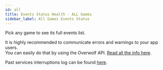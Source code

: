 ```yaml
---
id: all
title: Events Status Health - ALL Games
sidebar_label: All Games Events Status
---
```


<meta http-equiv="Content-Type" content="text/html charset=utf-8"/>
<!-- importing React -->
<script src="https://unpkg.com/react@15/dist/react.js"></script>
<!-- importing React-Dom -->
<script src="https://unpkg.com/react-dom@15/dist/react-dom.js"></script>
<!-- importing babel for jsx -->
<script src=" https://unpkg.com/babel-standalone@6/babel.min.js"></script>
<!-- importing the remarkable plugin -->
<script src="https://cdnjs.cloudflare.com/ajax/libs/remarkable/1.7.1/remarkable.js"></script>
<!-- importing games metadata -->
<script src="/js/games_metadata.js"></script>

Pick any game to see its full events list.

It is highly recommended to communicate errors and warnings to your app users.  
You can easily do that by using the Overwolf API. [Read all the info here](../topics/howto-check-events-status-from-app).

Past services interruptions log can be found [here](past-incidents).

<div id="gameEventsStatus">
  <script type="text/jsx" src="/jsx/gameEventsStatus.jsx"></script>
</div>

